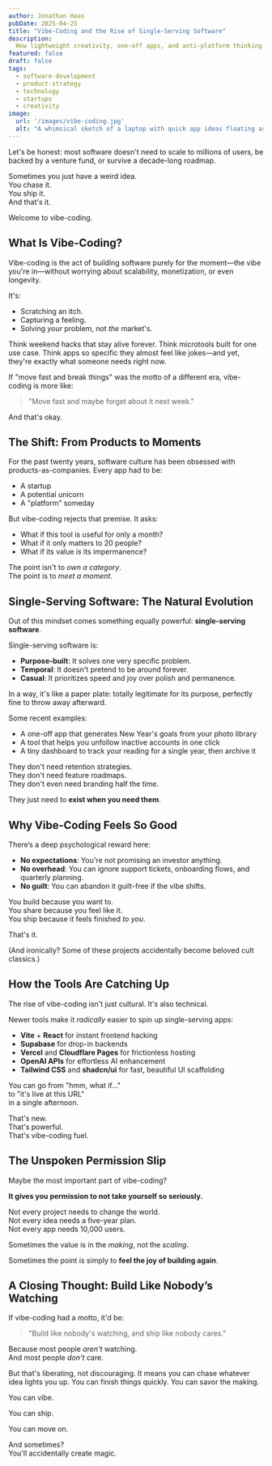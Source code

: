 ```yaml
---
author: Jonathan Haas
pubDate: 2025-04-25
title: "Vibe-Coding and the Rise of Single-Serving Software"
description: 
  How lightweight creativity, one-off apps, and anti-platform thinking are reshaping what it means to build—and ship—software today
featured: false
draft: false
tags:
  - software-development
  - product-strategy
  - technology
  - startups
  - creativity
image:
  url: '/images/vibe-coding.jpg'
  alt: "A whimsical sketch of a laptop with quick app ideas floating around it, symbolizing fast, one-off software development"
---
```


Let's be honest: most software doesn't need to scale to millions of users, be backed by a venture fund, or survive a decade-long roadmap.

Sometimes you just have a weird idea.  
You chase it.  
You ship it.  
And that's it.

Welcome to vibe-coding.

## What Is Vibe-Coding?

Vibe-coding is the act of building software purely for the moment—the vibe you're in—without worrying about scalability, monetization, or even longevity.

It's:

- Scratching an itch.
- Capturing a feeling.
- Solving *your* problem, not *the* market's.

Think weekend hacks that stay alive forever. Think microtools built for one use case. Think apps so specific they almost feel like jokes—and yet, they're exactly what someone needs right now.

If "move fast and break things" was the motto of a different era, vibe-coding is more like:

> "Move fast and maybe forget about it next week."

And that's okay.

## The Shift: From Products to Moments

For the past twenty years, software culture has been obsessed with products-as-companies. Every app had to be:

- A startup
- A potential unicorn
- A "platform" someday

But vibe-coding rejects that premise. It asks:

- What if this tool is useful for only a month?
- What if it only matters to 20 people?
- What if its value *is* its impermanence?

The point isn't to *own a category*.  
The point is to *meet a moment*.

## Single-Serving Software: The Natural Evolution

Out of this mindset comes something equally powerful: **single-serving software**.

Single-serving software is:

- **Purpose-built**: It solves one very specific problem.
- **Temporal**: It doesn't pretend to be around forever.
- **Casual**: It prioritizes speed and joy over polish and permanence.

In a way, it's like a paper plate: totally legitimate for its purpose, perfectly fine to throw away afterward.

Some recent examples:

- A one-off app that generates New Year's goals from your photo library
- A tool that helps you unfollow inactive accounts in one click
- A tiny dashboard to track your reading for a single year, then archive it

They don't need retention strategies.  
They don't need feature roadmaps.  
They don't even need branding half the time.

They just need to **exist when you need them**.

## Why Vibe-Coding Feels So Good

There’s a deep psychological reward here:

- **No expectations**: You're not promising an investor anything.
- **No overhead**: You can ignore support tickets, onboarding flows, and quarterly planning.
- **No guilt**: You can abandon it guilt-free if the vibe shifts.

You build because you want to.  
You share because you feel like it.  
You ship because it feels finished *to you*.

That's it.

(And ironically? Some of these projects accidentally become beloved cult classics.)

## How the Tools Are Catching Up

The rise of vibe-coding isn't just cultural. It's also technical.

Newer tools make it *radically* easier to spin up single-serving apps:

- **Vite** + **React** for instant frontend hacking
- **Supabase** for drop-in backends
- **Vercel** and **Cloudflare Pages** for frictionless hosting
- **OpenAI APIs** for effortless AI enhancement
- **Tailwind CSS** and **shadcn/ui** for fast, beautiful UI scaffolding

You can go from "hmm, what if…"  
to "it's live at this URL"  
in a single afternoon.

That's new.  
That's powerful.  
That's vibe-coding fuel.

## The Unspoken Permission Slip

Maybe the most important part of vibe-coding?

**It gives you permission to not take yourself so seriously.**

Not every project needs to change the world.  
Not every idea needs a five-year plan.  
Not every app needs 10,000 users.

Sometimes the value is in the *making*, not the *scaling*.

Sometimes the point is simply to **feel the joy of building again**.

## A Closing Thought: Build Like Nobody’s Watching

If vibe-coding had a motto, it'd be:

> "Build like nobody's watching, and ship like nobody cares."

Because most people *aren't* watching.  
And most people *don't* care.

But that's liberating, not discouraging. It means you can chase whatever idea lights you up. You can finish things quickly. You can savor the making.

You can vibe.

You can ship.

You can move on.

And sometimes?  
You'll accidentally create magic.
